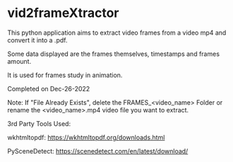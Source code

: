 # vid2frameXtractor

 This python application aims to extract video frames from a video mp4 and convert it into a .pdf. 
 
 Some data displayed are the frames themselves, timestamps and frames amount. 
 
 It is used for frames study in animation. 
  
  
 Completed on Dec-26-2022 
  
 Note: If "File Already Exists", delete the FRAMES_<video_name> Folder or rename the <video_name>.mp4 video file you want to extract. 
 
   
 3rd Party Tools Used: 
  
 wkhtmltopdf: https://wkhtmltopdf.org/downloads.html 
 
 PySceneDetect: https://scenedetect.com/en/latest/download/
 
